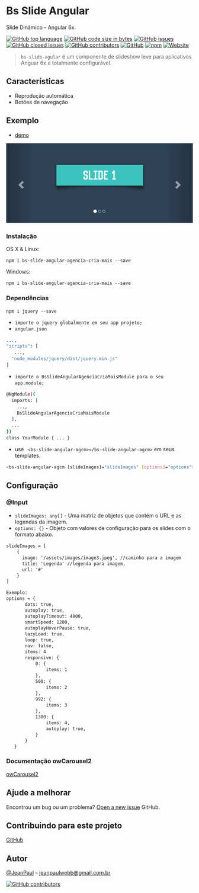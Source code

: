 # Bs Slide Angular
Slide Dinâmico - Angular 6x.

[![GitHub top language](https://img.shields.io/github/languages/top/JeanPaulll/bs-slide-angular-agenciacriamais.svg)]()
[![GitHub code size in bytes](https://img.shields.io/github/languages/code-size/JeanPaulll/bs-slide-angular-agenciacriamais.svg)]()
[![GitHub issues](https://img.shields.io/github/issues/JeanPaulll/bs-slide-angular-agenciacriamais.svg)]()
[![GitHub closed issues](https://img.shields.io/github/issues-closed/JeanPaulll/bs-slide-angular-agenciacriamais.svg)]()
[![GitHub contributors](https://img.shields.io/github/contributors/JeanPaulll/bs-slide-angular-agenciacriamais.svg)]()
[![GitHub](https://img.shields.io/github/license/mashape/apistatus.svg)](https://github.com/JeanPaulll/bs-slide-angular-agenciacriamais)
[![npm](https://img.shields.io/npm/v/bs-slide-angular-agencia-cria-mais.svg)]()
[![Website](https://img.shields.io/website-up-down-green-red/http/shields.io.svg?label=agenciacriamais)](http://www.agenciacriamais.com.br)

> `bs-slide-agular` é um componente de slideshow leve para aplicativos Anguar 6x e totalmente configurável.

## Características
* Reprodução automática
* Botões de navegação

## Exemplo

* [demo](https://JeanPaulll.github.io/bs-slide-angular-agenciacriamais/)

![](https://raw.githubusercontent.com/JeanPaulll/bs-slide-angular-agenciacriamais/master/1.png)

### Instalação
OS X & Linux:
````
npm i bs-slide-angular-agencia-cria-mais --save
````
Windows:
````
npm i bs-slide-angular-agencia-cria-mais --save
````

### Dependências
````
npm i jquery --save
````
* `importe o jquery globalmente em seu app projeto;`
* `angular.json` 
`````sh
...,
"scripts": [
   ...,
  "node_modules/jquery/dist/jquery.min.js"
]         
`````

* `importe o BsSlideAngularAgenciaCriaMaisModule para o seu app.module;`
`````sh
@NgModule({
  imports: [
    ...,
    BsSlideAngularAgenciaCriaMaisModule
  ],
  ...
})
class YourModule { ... }
`````
* use ` <bs-slide-angular-agcm></bs-slide-angular-agcm>` em seus templates. 

```sh
<bs-slide-angular-agcm [slideImages]="slideImages" [options]="options"></bs-slide-angular-agcm>
````

## Configuração

### @Input

* `slideImages: any[]` - Uma matriz de objetos que contém o URL e as legendas da imagem.
* `options: {}` - Objeto com valores de configuração para os slides com o formato abaixo.

````
slideImages = [
    {
      image: '/assets/images/image3.jpeg', //caminho para a imagem
      title: 'Legenda' //legenda para imagem,
      url: '#'
    }
]
````
````
Exemplo: 
options = {
       dots: true,
       autoplay: true,
       autoplayTimeout: 4000,
       smartSpeed: 1200,
       autoplayHoverPause: true,
       lazyLoad: true,
       loop: true,
       nav: false,
       items: 4
       responsive: {
           0: {
               items: 1
           },
           500: {
               items: 2
           },
           992: {
               items: 3
           },
           1300: {
               items: 4,
               autoplay: true,
           }
       }
   }
````
### Documentação owCarousel2
[owCarousel2](https://owlcarousel2.github.io/OwlCarousel2/)

## Ajude a melhorar

Encontrou um bug ou um problema? [Open a new issue](https://github.com/JeanPaulll/bs-slide-angular-agenciacriamais/issues)  GitHub.


## Contribuindo para este projeto
[GitHub](https://github.com/JeanPaulll/bs-slide-angular-agenciacriamais)

## Autor

[@JeanPaul](https://twitter.com/jeanpaulWeb?lang=pt-br) – jeanpaulwebb@gmail.com.br

[![GitHub contributors](https://img.shields.io/github/contributors/JeanPaulll/bs-slide-angular-agenciacriamais.svg)]()

